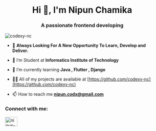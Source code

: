 <h1 align="center">Hi 👋, I'm Nipun Chamika</h1>
<h3 align="center">A passionate frontend developing</h3>

<p align="left"> <img src="https://komarev.com/ghpvc/?username=codexy-nc&label=Profile%20views&color=0e75b6&style=flat" alt="codexy-nc" /> </p>

- 🤔 **Always Looking For A New Opportunity To Learn, Develop and Deliver.**

- 🔭 I’m Student at **Informatics Institute of Technology**

- 🌱 I’m currently learning **Java , Flutter , Django**

- 👨‍💻 All of my projects are available at [https://github.com/codexy-nc](https://github.com/codexy-nc)

- 📫 How to reach me **nipun.codx@gmail.com**

<h3 align="left">Connect with me:</h3>
<p align="left">
<a href="https://linkedin.com/in/nipun-chamika" target="blank"><img align="center" src="https://raw.githubusercontent.com/rahuldkjain/github-profile-readme-generator/master/src/images/icons/Social/linked-in-alt.svg" alt="nipun-chamika" height="30" width="40" /></a>
</p>

